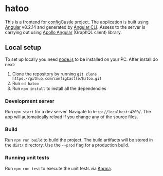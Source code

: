 # hatoo
This is a frontend for [configCastle](https://configcastle-82569.firebaseapp.com) project.
The application is built using [Angular](https://angular.io/) v8.2.14 and generated by [Angular CLI](https://cli.angular.io/). Assess to the server is carrying out using [Apollo Angular](https://www.apollographql.com/docs/angular/) (GraphQL client) library.

## Local setup

To set up locally you need [node.js](https://nodejs.org/) to be installed on your PC. After install do next:

1. Clone the repository by running `git clone https://github.com/configCastle/hatoo.git`
2. Run `cd hatoo`
3. Run `npm install` to install all the dependencies

### Development server

Run `npm start` for a dev server. Navigate to `http://localhost:4200/`. The app will automatically reload if you change any of the source files.

### Build

Run `npm run build` to build the project. The build artifacts will be stored in the `dist/` directory. Use the `--prod` flag for a production build.

### Running unit tests

Run `npm run test` to execute the unit tests via [Karma](https://karma-runner.github.io).
